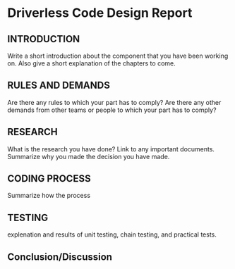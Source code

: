 # Driverless Code Design Report

## INTRODUCTION
Write a short introduction about the component that you have been working on. Also give a short explanation of the chapters to come.


## RULES AND DEMANDS
Are there any rules to which your part has to comply? Are there any other demands from other teams or people to which your part has to comply?

## RESEARCH
What is the research you have done? Link to any important documents. Summarize why you made the decision you have made. 

## CODING PROCESS
Summarize how the process 

## TESTING
explenation and results of unit testing, chain testing, and practical tests. 

## Conclusion/Discussion
